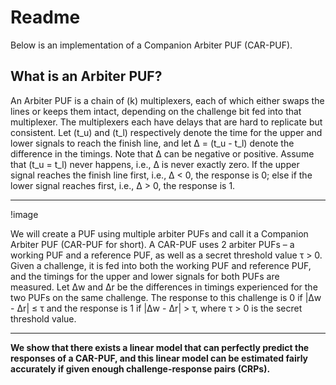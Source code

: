# Readme

Below is an implementation of a Companion Arbiter PUF (CAR-PUF).

## What is an Arbiter PUF?

An Arbiter PUF is a chain of \(k\) multiplexers, each of which either swaps the lines or keeps them intact, depending on the challenge bit fed into that multiplexer. The multiplexers each have delays that are hard to replicate but consistent. Let \(t_u\) and \(t_l\) respectively denote the time for the upper and lower signals to reach the finish line, and let Δ = \(t_u - t_l\) denote the difference in the timings. Note that Δ can be negative or positive. Assume that \(t_u = t_l\) never happens, i.e., Δ is never exactly zero. If the upper signal reaches the finish line first, i.e., Δ < 0, the response is 0; else if the lower signal reaches first, i.e., Δ > 0, the response is 1.

---

!image

We will create a PUF using multiple arbiter PUFs and call it a Companion Arbiter PUF (CAR-PUF for short). A CAR-PUF uses 2 arbiter PUFs – a working PUF and a reference PUF, as well as a secret threshold value τ > 0. Given a challenge, it is fed into both the working PUF and reference PUF, and the timings for the upper and lower signals for both PUFs are measured. Let Δw and Δr be the differences in timings experienced for the two PUFs on the same challenge. The response to this challenge is 0 if |Δw - Δr| ≤ τ and the response is 1 if |Δw - Δr| > τ, where τ > 0 is the secret threshold value.

---

**We show that there exists a linear model that can perfectly predict the responses of a CAR-PUF, and this linear model can be estimated fairly accurately if given enough challenge-response pairs (CRPs).**
